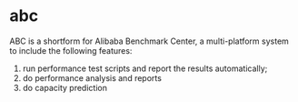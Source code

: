 abc
===

ABC is a shortform for Alibaba Benchmark Center, a multi-platform system to include the following features:
1. run performance test scripts and report the results automatically;
2. do performance analysis and reports
3. do capacity prediction 


